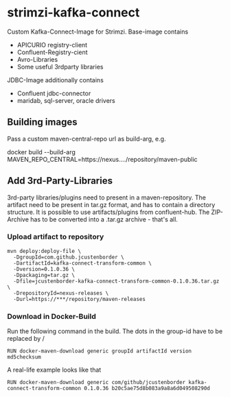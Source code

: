# strimzi-kafka-connect
Custom Kafka-Connect-Image for Strimzi. Base-image contains

* APICURIO registry-client
* Confluent-Registry-cient
* Avro-Libraries
* Some useful 3rdparty libraries

JDBC-Image additionally contains

* Confluent jdbc-connector
* maridab, sql-server, oracle drivers


## Building images

Pass a custom maven-central-repo url as build-arg, e.g.

 docker build --build-arg MAVEN_REPO_CENTRAL=https://nexus..../repository/maven-public

## Add 3rd-Party-Libraries
3rd-party libraries/plugins need to present in a maven-repository. The artifact need to be present in tar.gz format, and has to contain a directory structure. It is possible to use artifacts/plugins from confluent-hub.
The ZIP-Archive has to be converted into a .tar.gz archive - that's all.

### Upload artifact to repository

```
mvn deploy:deploy-file \
  -DgroupId=com.github.jcustenborder \
  -DartifactId=kafka-connect-transform-common \
  -Dversion=0.1.0.36 \
  -Dpackaging=tar.gz \
  -Dfile=jcustenborder-kafka-connect-transform-common-0.1.0.36.tar.gz \
  -DrepositoryId=nexus-releases \
  -Durl=https://***/repository/maven-releases
``` 

### Download in Docker-Build
Run the following command in the build. The dots in the group-id have to be replaced by /

```
RUN docker-maven-download generic groupId artifactId version md5checksum
```

A real-life example looks like that

```
RUN docker-maven-download generic com/github/jcustenborder kafka-connect-transform-common 0.1.0.36 b20c5ae75d8b083a9a8a6d049508290d
```
